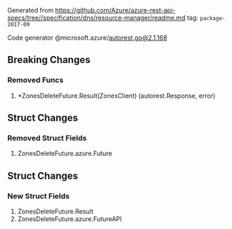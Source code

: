 Generated from https://github.com/Azure/azure-rest-api-specs/tree//specification/dns/resource-manager/readme.md tag: `package-2017-09`

Code generator @microsoft.azure/autorest.go@2.1.168

## Breaking Changes

### Removed Funcs

1. *ZonesDeleteFuture.Result(ZonesClient) (autorest.Response, error)

## Struct Changes

### Removed Struct Fields

1. ZonesDeleteFuture.azure.Future

## Struct Changes

### New Struct Fields

1. ZonesDeleteFuture.Result
1. ZonesDeleteFuture.azure.FutureAPI
